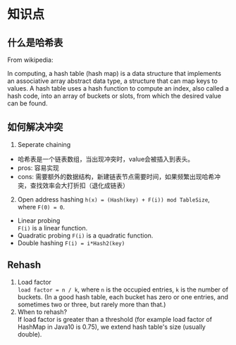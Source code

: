# 知识点
## 什么是哈希表
From wikipedia:

In computing, a hash table (hash map) is a data structure that implements an associative array abstract data type, a structure that can map keys to values. A hash table uses a hash function to compute an index, also called a hash code, into an array of buckets or slots, from which the desired value can be found.
## 如何解决冲突
1. Seperate chaining
* 哈希表是一个链表数组，当出现冲突时，value会被插入到表头。
* pros: 容易实现
* cons: 需要额外的数据结构，新建链表节点需要时间，如果频繁出现哈希冲突，查找效率会大打折扣（退化成链表）
2. Open address hashing
```h(x) = (Hash(key) + F(i)) mod TableSize```, where ```F(0) = 0```. 
* Linear probing  
```F(i)``` is a linear function.  
* Quadratic probing
```F(i)``` is a quadratic function.  
* Double hashing
```F(i) = i*Hash2(key)```
## Rehash 
1. Load factor    
```load factor = n / k```, where ```n``` is the occupied entries, ```k``` is the number of buckets. (In a good hash table, each bucket has zero or one entries, and sometimes two or three, but rarely more than that.)
2. When to rehash?        
If load factor is greater than a threshold (for example load factor of HashMap in Java10 is 0.75), we extend hash table's size (usually double).
